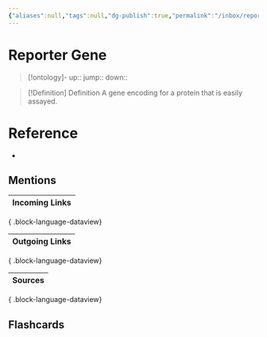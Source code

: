 ```yaml
---
{"aliases":null,"tags":null,"dg-publish":true,"permalink":"/inbox/reporter-gene/","dgPassFrontmatter":true}
---
```


# Reporter Gene

> [!ontology]-
> up:: 
> jump:: 
> down:: 

> [!Definition] Definition
> A gene encoding for a protein that is easily assayed.

# Reference

- 

## Mentions

| Incoming Links |
| -------------- |

{ .block-language-dataview}

| Outgoing Links |
| -------------- |

{ .block-language-dataview}

| Sources |
| ------- |

{ .block-language-dataview}

## Flashcards